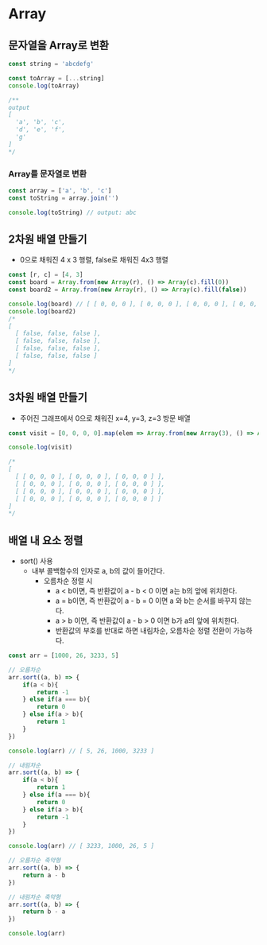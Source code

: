 # Array 

## 문자열을 Array로 변환

```js
const string = 'abcdefg'

const toArray = [...string]
console.log(toArray)

/**
output
[
  'a', 'b', 'c',
  'd', 'e', 'f',
  'g'
]
*/
```

### Array를 문자열로 변환

```js
const array = ['a', 'b', 'c']
const toString = array.join('')

console.log(toString) // output: abc
```



## 2차원 배열 만들기

- 0으로 채워진 4 x 3 행렬, false로 채워진 4x3 행렬

```js
const [r, c] = [4, 3]
const board = Array.from(new Array(r), () => Array(c).fill(0))
const board2 = Array.from(new Array(r), () => Array(c).fill(false))

console.log(board) // [ [ 0, 0, 0 ], [ 0, 0, 0 ], [ 0, 0, 0 ], [ 0, 0, 0 ] ]
console.log(board2)
/*
[
  [ false, false, false ],
  [ false, false, false ],
  [ false, false, false ],
  [ false, false, false ]
]
*/
```



## 3차원 배열 만들기

- 주어진 그래프에서 0으로 채워진 x=4, y=3, z=3  방문 배열

```js
const visit = [0, 0, 0, 0].map(elem => Array.from(new Array(3), () => Array(3).fill(0)))

console.log(visit)

/*
[
  [ [ 0, 0, 0 ], [ 0, 0, 0 ], [ 0, 0, 0 ] ],
  [ [ 0, 0, 0 ], [ 0, 0, 0 ], [ 0, 0, 0 ] ],
  [ [ 0, 0, 0 ], [ 0, 0, 0 ], [ 0, 0, 0 ] ],
  [ [ 0, 0, 0 ], [ 0, 0, 0 ], [ 0, 0, 0 ] ]
]
*/
```



## 배열 내 요소 정렬

- sort() 사용
  - 내부 콜백함수의 인자로 a, b의 값이 들어간다.
    - 오름차순 정렬 시
      - a < b이면, 즉 반환값이 a - b < 0 이면 a는 b의 앞에 위치한다.
      - a = b이면, 즉 반환값이 a - b = 0 이면 a 와 b는 순서를 바꾸지 않는다.
      - a > b 이면, 즉 반환값이 a - b > 0 이면 b가 a의 앞에 위치한다.
      - 반환값의 부호를 반대로 하면 내림차순, 오름차순 정렬 전환이 가능하다.

```js
const arr = [1000, 26, 3233, 5]

// 오름차순
arr.sort((a, b) => {
    if(a < b){
        return -1
    } else if(a === b){
        return 0
    } else if(a > b){
        return 1
    }
})

console.log(arr) // [ 5, 26, 1000, 3233 ]

// 내림차순
arr.sort((a, b) => {
    if(a < b){
        return 1
    } else if(a === b){
        return 0
    } else if(a > b){
        return -1
    }
})

console.log(arr) // [ 3233, 1000, 26, 5 ]

// 오름차순 축약형
arr.sort((a, b) => {
    return a - b
})

// 내림차순 축약형
arr.sort((a, b) => {
    return b - a
})

console.log(arr)
```

